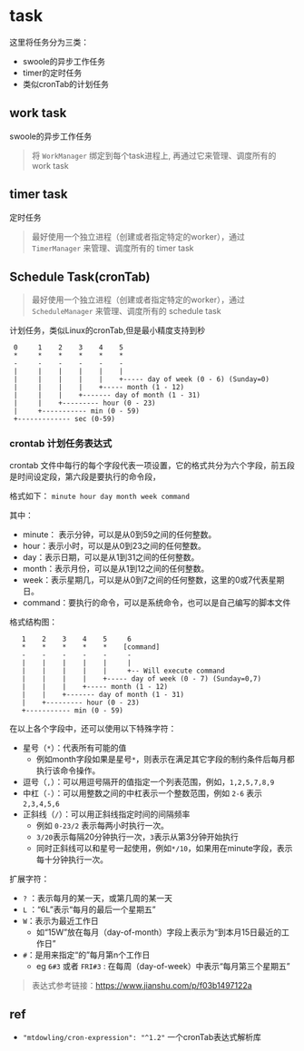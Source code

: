 # task

这里将任务分为三类： 

- swoole的异步工作任务 
- timer的定时任务 
- 类似cronTab的计划任务

## work task

swoole的异步工作任务

> 将 `WorkManager` 绑定到每个task进程上, 再通过它来管理、调度所有的 work task

## timer task

定时任务 

> 最好使用一个独立进程（创建或者指定特定的worker），通过 `TimerManager` 来管理、调度所有的 timer task

## Schedule Task(cronTab)

> 最好使用一个独立进程（创建或者指定特定的worker），通过 `ScheduleManager` 来管理、调度所有的 schedule task

计划任务，类似Linux的cronTab,但是最小精度支持到秒

```text
 0     1    2    3    4    5
 *     *    *    *    *    *
 -     -    -    -    -    -
 |     |    |    |    |    |
 |     |    |    |    |    +----- day of week (0 - 6) (Sunday=0)
 |     |    |    |    +----- month (1 - 12)
 |     |    |    +------- day of month (1 - 31)
 |     |    +--------- hour (0 - 23)
 |     +----------- min (0 - 59)
 +------------- sec (0-59)
```

### crontab 计划任务表达式

crontab 文件中每行的每个字段代表一项设置，它的格式共分为六个字段，前五段是时间设定段，第六段是要执行的命令段，

格式如下： `minute hour day month week command`

其中：
- minute： 表示分钟，可以是从0到59之间的任何整数。
- hour：表示小时，可以是从0到23之间的任何整数。
- day：表示日期，可以是从1到31之间的任何整数。
- month：表示月份，可以是从1到12之间的任何整数。
- week：表示星期几，可以是从0到7之间的任何整数，这里的0或7代表星期日。
- command：要执行的命令，可以是系统命令，也可以是自己编写的脚本文件

格式结构图：

```text
   1    2    3    4    5     6
   *    *    *    *    *    [command]
   -    -    -    -    -     -
   |    |    |    |    |     |
   |    |    |    |    |     +-- Will execute command
   |    |    |    |    +----- day of week (0 - 7) (Sunday=0,7)
   |    |    |    +----- month (1 - 12)
   |    |    +------- day of month (1 - 31)
   |    +--------- hour (0 - 23)
   +----------- min (0 - 59)
```

在以上各个字段中，还可以使用以下特殊字符：

- 星号（`*`）：代表所有可能的值
   - 例如month字段如果是星号`*`，则表示在满足其它字段的制约条件后每月都执行该命令操作。
- 逗号（`,`）：可以用逗号隔开的值指定一个列表范围，例如，`1,2,5,7,8,9`
- 中杠（`-`）：可以用整数之间的中杠表示一个整数范围，例如 `2-6` 表示 `2,3,4,5,6`
- 正斜线（`/`）：可以用正斜线指定时间的间隔频率
   - 例如 `0-23/2` 表示每两小时执行一次。
   - `3/20`表示每隔20分钟执行一次，`3`表示从第3分钟开始执行
   - 同时正斜线可以和星号一起使用，例如`*/10`，如果用在minute字段，表示每十分钟执行一次。

扩展字符：

- `?` ：表示每月的某一天，或第几周的某一天
- `L` ：“6L”表示“每月的最后一个星期五”
- `W`：表示为最近工作日
   - 如“15W”放在每月（day-of-month）字段上表示为“到本月15日最近的工作日” 
- `#`：是用来指定“的”每月第n个工作日
   - eg `6#3` 或者 `FRI#3` : 在每周（day-of-week）中表示“每月第三个星期五”

> 表达式参考链接：https://www.jianshu.com/p/f03b1497122a

## ref

- `"mtdowling/cron-expression": "^1.2"` 一个cronTab表达式解析库